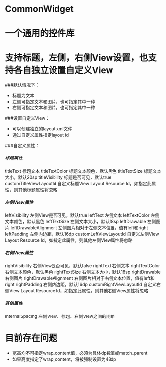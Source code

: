 # CommonWidget
一个通用的控件库
===
支持标题，左侧，右侧View设置，也支持各自独立设置自定义View
===

###默认情况下：
* 标题为文本
* 左侧可指定文本和图片，也可指定其中一种
* 右侧可指定文本和图片，也可指定其中一种

###设置自定义View：
* 可以创建独立的layout xml文件
* 通过自定义属性指定layout id

###自定义属性：
##### 标题属性
titleText 标题文本
titleTextColor 标题文本颜色，默认黑色
titleTextSize 标题文本大小，默认20sp
titleVisibility 标题是否可见，默认true
customTitleViewLayoutId 自定义标题View Layout Resource Id，如指定此属性，则其他标题属性将忽略

##### 左侧View属性
leftVisibility 左侧View是否可见，默认true
leftText 左侧文本
leftTextColor 左侧文本颜色，默认黑色
leftTextSize 左侧文本大小，默认18sp
leftDrawable 左侧图片
leftDrawableAlignment 左侧图片相对于左侧文本位置，值有left和right
leftPadding 左侧内边距，默认16dp
customLeftViewLayoutId 自定义左侧View Layout Resource Id，如指定此属性，则其他左侧View属性将忽略

##### 右侧View属性
rightVisibility 右侧View是否可见，默认false
rightText 右侧文本
rightTextColor 右侧文本颜色，默认黑色
rightTextSize 右侧文本大小，默认18sp
rightDrawable 右侧图片
rightDrawableAlignment 右侧图片相对于右侧文本位置，值有left和right
rightPadding 右侧内边距，默认16dp
customRightViewLayoutId 自定义右侧View Layout Resource Id，如指定此属性，则其他右侧View属性将忽略

##### 其他属性
internalSpacing 左侧View、标题、右侧View之间的间距


目前存在问题
======
* 宽高均不可指定wrap_content值，必须为具体dp数值或match_parent
* 如果高度指定了wrap_content，将被强制设置为48dp